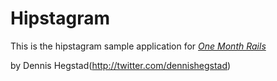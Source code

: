 # Hipstagram

This is the hipstagram sample application for [*One Month Rails*](http://onemonthrails.com)


by Dennis Hegstad(http://twitter.com/dennishegstad)